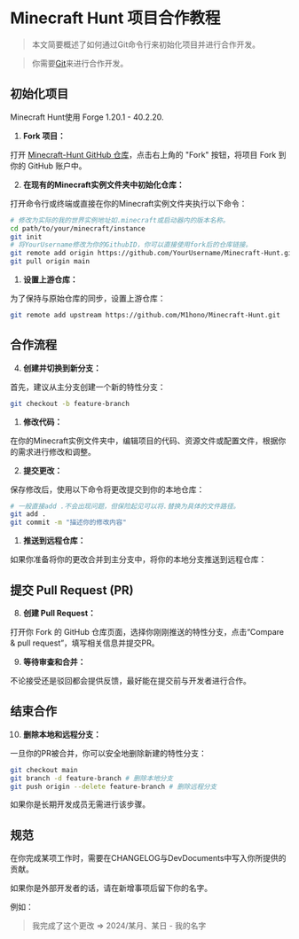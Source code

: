 # Minecraft Hunt 项目合作教程

> 本文简要概述了如何通过Git命令行来初始化项目并进行合作开发。

> 你需要[Git](https://git-scm.com/downloads)来进行合作开发。

## 初始化项目

Minecraft Hunt使用 Forge 1.20.1 - 40.2.20.

1. **Fork 项目：**

打开 [Minecraft-Hunt GitHub 仓库](https://github.com/M1hono/Minecraft-Hunt)，点击右上角的 "Fork" 按钮，将项目 Fork 到你的 GitHub 账户中。

2. **在现有的Minecraft实例文件夹中初始化仓库：**
   
打开命令行或终端或直接在你的Minecraft实例文件夹执行以下命令：

```bash
# 修改为实际的我的世界实例地址如.minecraft或启动器内的版本名称。
cd path/to/your/minecraft/instance
git init
# 将YourUsername修改为你的GithubID，你可以直接使用fork后的仓库链接。
git remote add origin https://github.com/YourUsername/Minecraft-Hunt.git
git pull origin main
```

1. **设置上游仓库：**

为了保持与原始仓库的同步，设置上游仓库：

```bash
git remote add upstream https://github.com/M1hono/Minecraft-Hunt.git
```

## 合作流程

4. **创建并切换到新分支：**

首先，建议从主分支创建一个新的特性分支：

```bash
git checkout -b feature-branch
```

1. **修改代码：**

在你的Minecraft实例文件夹中，编辑项目的代码、资源文件或配置文件，根据你的需求进行修改和调整。

2. **提交更改：**

保存修改后，使用以下命令将更改提交到你的本地仓库：

```bash
# 一般直接add .不会出现问题，但保险起见可以将.替换为具体的文件路径。
git add .
git commit -m "描述你的修改内容"
```

1. **推送到远程仓库：**

如果你准备将你的更改合并到主分支中，将你的本地分支推送到远程仓库：


## 提交 Pull Request (PR)

8. **创建 Pull Request：**

打开你 Fork 的 GitHub 仓库页面，选择你刚刚推送的特性分支，点击“Compare & pull request”，填写相关信息并提交PR。

9.  **等待审查和合并：**

不论接受还是驳回都会提供反馈，最好能在提交前与开发者进行合作。

## 结束合作

10. **删除本地和远程分支：**

一旦你的PR被合并，你可以安全地删除新建的特性分支：

```bash
git checkout main
git branch -d feature-branch # 删除本地分支
git push origin --delete feature-branch # 删除远程分支
```

如果你是长期开发成员无需进行该步骤。

## 规范

在你完成某项工作时，需要在CHANGELOG与DevDocuments中写入你所提供的贡献。

如果你是外部开发者的话，请在新增事项后留下你的名字。
    
例如：
> 我完成了这个更改 => 2024/某月、某日 - 我的名字